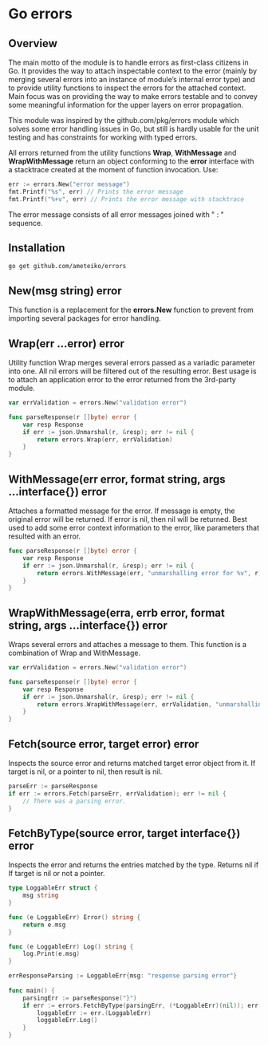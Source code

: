 # **Go errors**

## Overview

The main motto of the module is to handle errors as first-class citizens in Go. It provides the way to attach inspectable context to the error (mainly by merging several errors into an instance of module’s internal error type) and to provide utility functions to inspect the errors for the attached context. Main focus was on providing the way to make errors testable and to convey some meaningful information for the upper layers on error propagation. 

This module was inspired by the github.com/pkg/errors module which solves some error handling issues in Go, but still is hardly usable for the unit testing and has constraints for working with typed errors. 

All errors returned from the utility functions **Wrap**, **WithMessage** and **WrapWithMessage** return an object conforming to the **error** interface with a stacktrace created at the moment of function invocation. Use:

```go
err := errors.New("error message")
fmt.Printf("%s", err) // Prints the error message
fmt.Printf("%+v", err) // Prints the error message with stacktrace
```

The error message consists of all error messages joined with " : " sequence. 

## **Installation**

```
go get github.com/ameteiko/errors
```

## **New(msg string) error**

This function is a replacement for the **errors.New** function to prevent from importing several packages for error handling. 

## **Wrap(err ...error) error**

Utility function Wrap merges several errors passed as a variadic parameter into one. All nil errors will be filtered out of the resulting error. Best usage is to attach an application error to the error returned from the 3rd-party module.

```go
var errValidation = errors.New("validation error")

func parseResponse(r []byte) error {
    var resp Response
    if err := json.Unmarshal(r, &resp); err != nil {
        return errors.Wrap(err, errValidation)
    }
}
```

## WithMessage(err error, format string, args ...interface{}) error

Attaches a formatted message for the error. If message is empty, the original error will be returned. If error is nil, then nil will be returned. Best used to add some error context information to the error, like parameters that resulted with an error. 

```go
func parseResponse(r []byte) error {
    var resp Response
    if err := json.Unmarshal(r, &resp); err != nil {
        return errors.WithMessage(err, "unmarshalling error for %v", r)
    }
}
```



## WrapWithMessage(erra, errb error, format string, args ...interface{}) error

Wraps several errors and attaches a message to them. This function is a combination of Wrap and WithMessage. 

```go
var errValidation = errors.New("validation error")

func parseResponse(r []byte) error {
    var resp Response
    if err := json.Unmarshal(r, &resp); err != nil {
        return errors.WrapWithMessage(err, errValidation, "unmarshalling error for %v", r)
    }
}
```



## Fetch(source error, target error) error

Inspects the source error and returns matched target error object from it. If target is nil, or a pointer to nil, then result is nil.

```go
parseErr := parseResponse
if err := errors.Fetch(parseErr, errValidation); err != nil {
    // There was a parsing error.
}
```

## FetchByType(source error, target interface{}) error

Inspects the error and returns the entries matched by the type. Returns nil if If target is nil or not a pointer.

```go
type LoggableErr struct {
    msg string
}

func (e LoggableErr) Error() string {
    return e.msg
}

func (e LoggableErr) Log() string {
    log.Print(e.msg)
}

errResponseParsing := LoggableErr{msg: "response parsing error"}
  
func main() {
    parsingErr := parseResponse("}")
    if err := errors.FetchByType(parsingErr, (*LoggableErr)(nil)); err != nil {
        loggableErr := err.(LoggableErr)
        loggableErr.Log()
    }
}
```

